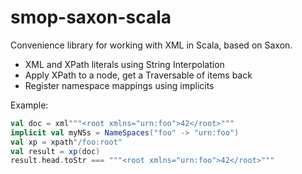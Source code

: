 smop-saxon-scala
================

Convenience library for working with XML in Scala, based on Saxon.

- XML and XPath literals using String Interpolation
- Apply XPath to a node, get a Traversable of items back
- Register namespace mappings using implicits

Example:

```scala
val doc = xml"""<root xmlns="urn:foo">42</root>"""
implicit val myNSs = NameSpaces("foo" -> "urn:foo")
val xp = xpath"/foo:root"
val result = xp(doc)
result.head.toStr === """<root xmlns="urn:foo">42</root>"""
```
